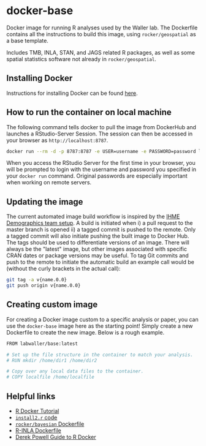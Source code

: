 # docker-base

Docker image for running R analyses used by the Waller lab. The Dockerfile contains all the instructions to build this image, using `rocker/geospatial` as a base template.

Includes TMB, INLA, STAN, and JAGS related R packages, as well as some spatial statistics software not already in `rocker/geospatial`.

## Installing Docker

Instructions for installing Docker can be found [here](https://docs.docker.com/get-docker/).

## How to run the container on local machine

The following command tells docker to pull the image from DockerHub and launches a RStudio-Server Session. The session can then be accessed in your browser as `http://localhost:8787`. 

```bash
docker run --rm -d -p 8787:8787 -e USER=username -e PASSWORD=password labwaller/base
```
When you access the RStudio Server for the first time in your browser, you will be prompted to login with the username and password you specified in your `docker run` command. Original passwords are especially important when working on remote servers.

## Updating the image

The current automated image build workflow is inspired by the [IHME Demographics team setup](https://github.com/ihmeuw-demographics/docker-base). A build is initiated when i) a pull request to the master branch is opened ii) a tagged commit is pushed to the remote. Only a tagged commit will also initiate pushing the built image to Docker Hub. The tags should be used to differentiate versions of an image. There will always be the "latest" image, but other images associated with specific CRAN dates or package versions may be useful. To tag Git commits and push to the remote to initiate the automatic build an example call would be (without the curly brackets in the actual call):

```bash
git tag -a v{name.0.0}
git push origin v{name.0.0}
```

## Creating custom image

For creating a Docker image custom to a specific analysis or paper, you can use the `docker-base` image here as the starting point! Simply create a new Dockerfile to create the new image. Below is a rough example.

```bash
FROM labwaller/base:latest

# Set up the file structure in the container to match your analysis.
# RUN mkdir /home/dir1 /home/dir2 

# Copy over any local data files to the container. 
# COPY localfile /home/localfile 
```

## Helpful links

* [R Docker Tutorial](http://ropenscilabs.github.io/r-docker-tutorial/)
* [`install2.r` code](https://github.com/eddelbuettel/littler/blob/master/inst/examples/install2.r)
* [`rocker/bayesian` Dockerfile](https://github.com/mavelli/rocker-bayesian/blob/master/Dockerfile)
* [R-INLA Dockerfile](https://github.com/egonzalf/rstudio-inla/blob/master/Dockerfile)
* [Derek Powell Guide to R Docker](http://www.derekmpowell.com/posts/2018/02/docker-tutorial-1/)
